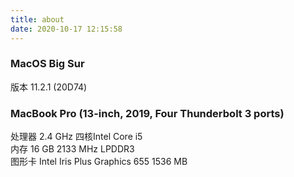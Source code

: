 ```yaml
---
title: about
date: 2020-10-17 12:15:58
---
```

### MacOS Big Sur   
 版本 11.2.1 (20D74)

### MacBook Pro (13-inch, 2019, Four Thunderbolt 3 ports)  
处理器 2.4 GHz 四核Intel Core i5  
内存 16 GB 2133 MHz LPDDR3  
图形卡 Intel Iris Plus Graphics 655 1536 MB
